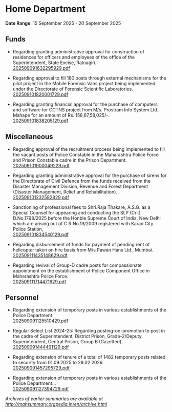 # Home Department

**Date Range**: 15 September 2025 - 20 September 2025


## Funds
- Regarding granting administrative approval for construction of residences for officers and employees of the office of the Superintendent, State Excise, Ratnagiri.\
  [202509091632295929.pdf](https://gr.maharashtra.gov.in/Site/Upload/Government%20Resolutions/English/202509091632295929.pdf)

- Regarding approval to fill 180 posts through external mechanisms for the pilot project in the Mobile Forensic Vans project being implemented under the Directorate of Forensic Scientific Laboratories.\
  [202509101820001729.pdf](https://gr.maharashtra.gov.in/Site/Upload/Government%20Resolutions/English/202509101820001729.pdf)

- Regarding granting financial approval for the purchase of computers and software for CCTNS project from M/s. Prostram Info System Ltd., Mahape for an amount of Rs. 158,67,58,025/-.\
  [202509101838205129.pdf](https://gr.maharashtra.gov.in/Site/Upload/Government%20Resolutions/English/202509101838205129.pdf)

## Miscellaneous
- Regarding approval of the recruitment process being implemented to fill the vacant posts of Police Constable in the Maharashtra Police Force and Prison Constable cadre in the Prison Department.\
  [202509101900049229.pdf](https://gr.maharashtra.gov.in/Site/Upload/Government%20Resolutions/English/202509101900049229.pdf)

- Regarding granting administrative approval for the purchase of sirens for the Directorate of Civil Defence from the funds received from the Disaster Management Division, Revenue and Forest Department (Disaster Management, Relief and Rehabilitation).\
  [202509101232582829.pdf](https://gr.maharashtra.gov.in/Site/Upload/Government%20Resolutions/English/202509101232582829.pdf)

- Sanctioning of professional fees to Shri.Raja Thakare, A.S.G. as a Special Counsel for appearing and conducting the SLP (Crl.) D.No.1798/2025 before the Honble Supreme Court of India, New Delhi which are arising out of C.R.No.19/2009 registered with Karad City Police Station,\
  [202509101834540129.pdf](https://gr.maharashtra.gov.in/Site/Upload/Government%20Resolutions/English/202509101834540129.pdf)

- Regarding disbursement of funds for payment of pending rent of helicopter taken on hire basis from M/s Pawan Hans Ltd., Mumbai.\
  [202509111435148629.pdf](https://gr.maharashtra.gov.in/Site/Upload/Government%20Resolutions/English/202509111435148629.pdf)

- Regarding revival of Group-D cadre posts for compassionate appointment on the establishment of Police Component Office in Maharashtra Police Force.\
  [202509111714471629.pdf](https://gr.maharashtra.gov.in/Site/Upload/Government%20Resolutions/English/202509111714471629.pdf)

## Personnel
- Regarding extension of temporary posts in various establishments of the Police Department\
  [202509091125510429.pdf](https://gr.maharashtra.gov.in/Site/Upload/Government%20Resolutions/English/202509091125510429.pdf)

- Regular Select List 2024-25: Regarding posting-on-promotion to post in the cadre of Superintendent, District Prison, Grade-2/Deputy Superintendent, Central Prison, Group B (Gazetted).\
  [202509091444491129.pdf](https://gr.maharashtra.gov.in/Site/Upload/Government%20Resolutions/English/202509091444491129.pdf)

- Regarding extension of tenure of a total of 1482 temporary posts related to security from 01.09.2025 to 28.02.2026.\
  [202509091457295729.pdf](https://gr.maharashtra.gov.in/Site/Upload/Government%20Resolutions/English/202509091457295729.pdf)

- Regarding extension of temporary posts in various establishments of the Police Department...\
  [202509091127394729.pdf](https://gr.maharashtra.gov.in/Site/Upload/Government%20Resolutions/English/202509091127394729.pdf)


*Archives of earlier summaries are available at http://mahsummary.orgpedia.in/en/archive.html*